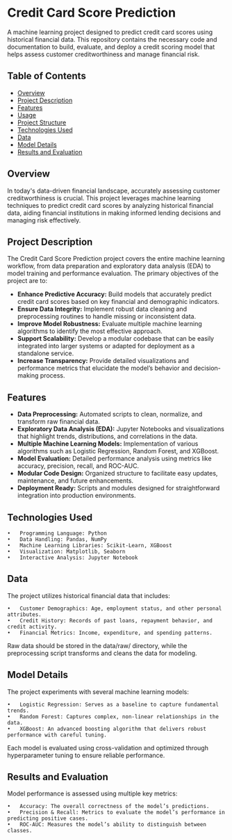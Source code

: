 # Credit Card Score Prediction

A machine learning project designed to predict credit card scores using historical financial data. This repository contains the necessary code and documentation to build, evaluate, and deploy a credit scoring model that helps assess customer creditworthiness and manage financial risk.

## Table of Contents
- [Overview](#overview)
- [Project Description](#project-description)
- [Features](#features)
- [Usage](#usage)
- [Project Structure](#project-structure)
- [Technologies Used](#technologies-used)
- [Data](#data)
- [Model Details](#model-details)
- [Results and Evaluation](#results-and-evaluation)

## Overview
In today's data-driven financial landscape, accurately assessing customer creditworthiness is crucial. This project leverages machine learning techniques to predict credit card scores by analyzing historical financial data, aiding financial institutions in making informed lending decisions and managing risk effectively.

## Project Description
The Credit Card Score Prediction project covers the entire machine learning workflow, from data preparation and exploratory data analysis (EDA) to model training and performance evaluation. The primary objectives of the project are to:
- **Enhance Predictive Accuracy:** Build models that accurately predict credit card scores based on key financial and demographic indicators.
- **Ensure Data Integrity:** Implement robust data cleaning and preprocessing routines to handle missing or inconsistent data.
- **Improve Model Robustness:** Evaluate multiple machine learning algorithms to identify the most effective approach.
- **Support Scalability:** Develop a modular codebase that can be easily integrated into larger systems or adapted for deployment as a standalone service.
- **Increase Transparency:** Provide detailed visualizations and performance metrics that elucidate the model’s behavior and decision-making process.

## Features
- **Data Preprocessing:** Automated scripts to clean, normalize, and transform raw financial data.
- **Exploratory Data Analysis (EDA):** Jupyter Notebooks and visualizations that highlight trends, distributions, and correlations in the data.
- **Multiple Machine Learning Models:** Implementation of various algorithms such as Logistic Regression, Random Forest, and XGBoost.
- **Model Evaluation:** Detailed performance analysis using metrics like accuracy, precision, recall, and ROC-AUC.
- **Modular Code Design:** Organized structure to facilitate easy updates, maintenance, and future enhancements.
- **Deployment Ready:** Scripts and modules designed for straightforward integration into production environments.

## Technologies Used

	•	Programming Language: Python
	•	Data Handling: Pandas, NumPy
	•	Machine Learning Libraries: Scikit-Learn, XGBoost
	•	Visualization: Matplotlib, Seaborn
	•	Interactive Analysis: Jupyter Notebook

## Data

The project utilizes historical financial data that includes:

	•	Customer Demographics: Age, employment status, and other personal attributes.
	•	Credit History: Records of past loans, repayment behavior, and credit activity.
	•	Financial Metrics: Income, expenditure, and spending patterns.

Raw data should be stored in the data/raw/ directory, while the preprocessing script transforms and cleans the data for modeling.

## Model Details

The project experiments with several machine learning models:

	•	Logistic Regression: Serves as a baseline to capture fundamental trends.
	•	Random Forest: Captures complex, non-linear relationships in the data.
	•	XGBoost: An advanced boosting algorithm that delivers robust performance with careful tuning.

Each model is evaluated using cross-validation and optimized through hyperparameter tuning to ensure reliable performance.

## Results and Evaluation

Model performance is assessed using multiple key metrics:

	•	Accuracy: The overall correctness of the model’s predictions.
	•	Precision & Recall: Metrics to evaluate the model’s performance in predicting positive cases.
	•	ROC-AUC: Measures the model’s ability to distinguish between classes.
